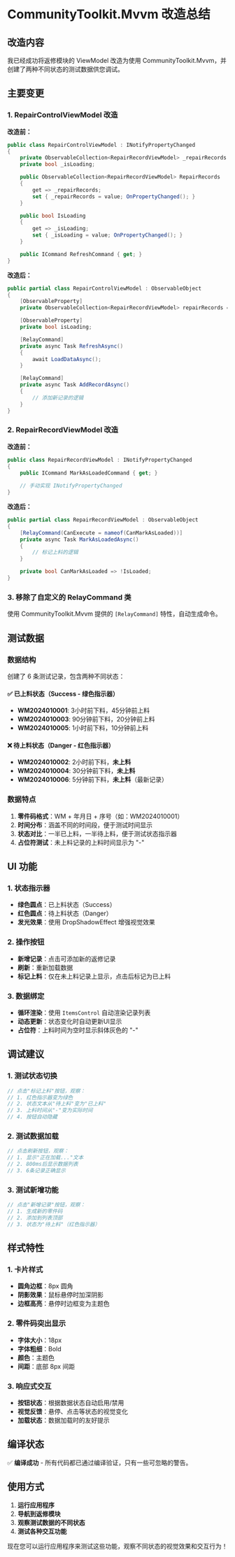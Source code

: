 ﻿# CommunityToolkit.Mvvm 改造总结

## 改造内容

我已经成功将返修模块的 ViewModel 改造为使用 CommunityToolkit.Mvvm，并创建了两种不同状态的测试数据供您调试。

## 主要变更

### 1. RepairControlViewModel 改造

**改造前：**
```csharp
public class RepairControlViewModel : INotifyPropertyChanged
{
    private ObservableCollection<RepairRecordViewModel> _repairRecords = new();
    private bool _isLoading;

    public ObservableCollection<RepairRecordViewModel> RepairRecords
    {
        get => _repairRecords;
        set { _repairRecords = value; OnPropertyChanged(); }
    }

    public bool IsLoading
    {
        get => _isLoading;
        set { _isLoading = value; OnPropertyChanged(); }
    }

    public ICommand RefreshCommand { get; }
}
```

**改造后：**
```csharp
public partial class RepairControlViewModel : ObservableObject
{
    [ObservableProperty]
    private ObservableCollection<RepairRecordViewModel> repairRecords = new();

    [ObservableProperty]
    private bool isLoading;

    [RelayCommand]
    private async Task RefreshAsync()
    {
        await LoadDataAsync();
    }

    [RelayCommand]
    private async Task AddRecordAsync()
    {
        // 添加新记录的逻辑
    }
}
```

### 2. RepairRecordViewModel 改造

**改造前：**
```csharp
public class RepairRecordViewModel : INotifyPropertyChanged
{
    public ICommand MarkAsLoadedCommand { get; }
    
    // 手动实现 INotifyPropertyChanged
}
```

**改造后：**
```csharp
public partial class RepairRecordViewModel : ObservableObject
{
    [RelayCommand(CanExecute = nameof(CanMarkAsLoaded))]
    private async Task MarkAsLoadedAsync()
    {
        // 标记上料的逻辑
    }

    private bool CanMarkAsLoaded => !IsLoaded;
}
```

### 3. 移除了自定义的 RelayCommand 类

使用 CommunityToolkit.Mvvm 提供的 `[RelayCommand]` 特性，自动生成命令。

## 测试数据

### 数据结构
创建了 6 条测试记录，包含两种不同状态：

#### ✅ 已上料状态（Success - 绿色指示器）
- **WM2024010001**: 3小时前下料，45分钟前上料
- **WM2024010003**: 90分钟前下料，20分钟前上料  
- **WM2024010005**: 1小时前下料，10分钟前上料

#### ❌ 待上料状态（Danger - 红色指示器）
- **WM2024010002**: 2小时前下料，**未上料**
- **WM2024010004**: 30分钟前下料，**未上料**
- **WM2024010006**: 5分钟前下料，**未上料**（最新记录）

### 数据特点
1. **零件码格式**：WM + 年月日 + 序号（如：WM2024010001）
2. **时间分布**：涵盖不同的时间段，便于测试时间显示
3. **状态对比**：一半已上料，一半待上料，便于测试状态指示器
4. **占位符测试**：未上料记录的上料时间显示为 "-"

## UI 功能

### 1. 状态指示器
- **绿色圆点**：已上料状态（Success）
- **红色圆点**：待上料状态（Danger）
- **发光效果**：使用 DropShadowEffect 增强视觉效果

### 2. 操作按钮
- **新增记录**：点击可添加新的返修记录
- **刷新**：重新加载数据
- **标记上料**：仅在未上料记录上显示，点击后标记为已上料

### 3. 数据绑定
- **循环渲染**：使用 `ItemsControl` 自动渲染记录列表
- **动态更新**：状态变化时自动更新UI显示
- **占位符**：上料时间为空时显示斜体灰色的 "-"

## 调试建议

### 1. 测试状态切换
```csharp
// 点击"标记上料"按钮，观察：
// 1. 红色指示器变为绿色
// 2. 状态文本从"待上料"变为"已上料"  
// 3. 上料时间从"-"变为实际时间
// 4. 按钮自动隐藏
```

### 2. 测试数据加载
```csharp
// 点击刷新按钮，观察：
// 1. 显示"正在加载..."文本
// 2. 800ms后显示数据列表
// 3. 6条记录正确显示
```

### 3. 测试新增功能
```csharp
// 点击"新增记录"按钮，观察：
// 1. 生成新的零件码
// 2. 添加到列表顶部
// 3. 状态为"待上料"（红色指示器）
```

## 样式特性

### 1. 卡片样式
- **圆角边框**：8px 圆角
- **阴影效果**：鼠标悬停时加深阴影
- **边框高亮**：悬停时边框变为主题色

### 2. 零件码突出显示
- **字体大小**：18px
- **字体粗细**：Bold
- **颜色**：主题色
- **间距**：底部 8px 间距

### 3. 响应式交互
- **按钮状态**：根据数据状态自动启用/禁用
- **视觉反馈**：悬停、点击等状态的视觉变化
- **加载状态**：数据加载时的友好提示

## 编译状态

✅ **编译成功** - 所有代码都已通过编译验证，只有一些可忽略的警告。

## 使用方式

1. **运行应用程序**
2. **导航到返修模块**
3. **观察测试数据的不同状态**
4. **测试各种交互功能**

现在您可以运行应用程序来测试这些功能，观察不同状态的视觉效果和交互行为！
